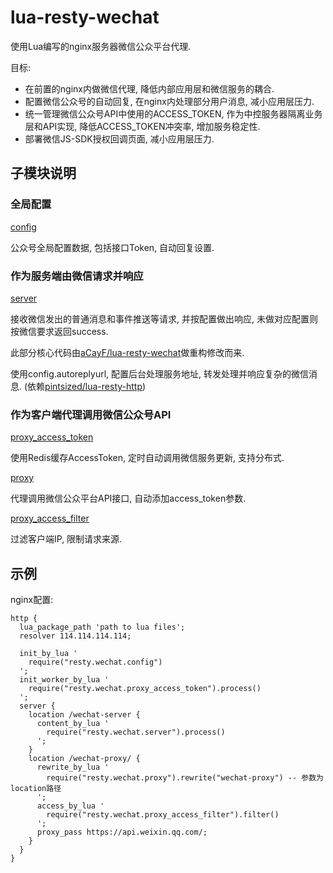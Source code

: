 # lua-resty-wechat

使用Lua编写的nginx服务器微信公众平台代理.

目标:
* 在前置的nginx内做微信代理, 降低内部应用层和微信服务的耦合.
* 配置微信公众号的自动回复, 在nginx内处理部分用户消息, 减小应用层压力.
* 统一管理微信公众号API中使用的ACCESS_TOKEN, 作为中控服务器隔离业务层和API实现, 降低ACCESS_TOKEN冲突率, 增加服务稳定性.
* 部署微信JS-SDK授权回调页面, 减小应用层压力.

## 子模块说明

### 全局配置

  [config](https://github.com/CharLemAznable/lua-resty-wechat/blob/master/lib/resty/wechat/config.lua)

  公众号全局配置数据, 包括接口Token, 自动回复设置.

### 作为服务端由微信请求并响应

  [server](https://github.com/CharLemAznable/lua-resty-wechat/blob/master/lib/resty/wechat/server.lua)

  接收微信发出的普通消息和事件推送等请求, 并按配置做出响应, 未做对应配置则按微信要求返回success.

  此部分核心代码由[aCayF/lua-resty-wechat](https://github.com/aCayF/lua-resty-wechat)做重构修改而来.

  使用config.autoreplyurl, 配置后台处理服务地址, 转发处理并响应复杂的微信消息. (依赖[pintsized/lua-resty-http](https://github.com/pintsized/lua-resty-http))

### 作为客户端代理调用微信公众号API

  [proxy_access_token](https://github.com/CharLemAznable/lua-resty-wechat/blob/master/lib/resty/wechat/proxy_access_token.lua)

  使用Redis缓存AccessToken, 定时自动调用微信服务更新, 支持分布式.

  [proxy](https://github.com/CharLemAznable/lua-resty-wechat/blob/master/lib/resty/wechat/proxy.lua)

  代理调用微信公众平台API接口, 自动添加access_token参数.

  [proxy_access_filter](https://github.com/CharLemAznable/lua-resty-wechat/blob/master/lib/resty/wechat/proxy_access_filter.lua)

  过滤客户端IP, 限制请求来源.

## 示例

  nginx配置:

    http {
      lua_package_path 'path to lua files';
      resolver 114.114.114.114;

      init_by_lua '
        require("resty.wechat.config")
      ';
      init_worker_by_lua '
        require("resty.wechat.proxy_access_token").process()
      ';
      server {
        location /wechat-server {
          content_by_lua '
            require("resty.wechat.server").process()
          ';
        }
        location /wechat-proxy/ {
          rewrite_by_lua '
            require("resty.wechat.proxy").rewrite("wechat-proxy") -- 参数为location路径
          ';
          access_by_lua '
            require("resty.wechat.proxy_access_filter").filter()
          ';
          proxy_pass https://api.weixin.qq.com/;
        }
      }
    }
